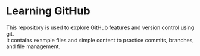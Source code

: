 # Learning GitHub

This repository is used to explore GitHub features and version control using git.  
It contains example files and simple content to practice commits, branches, and file management.
